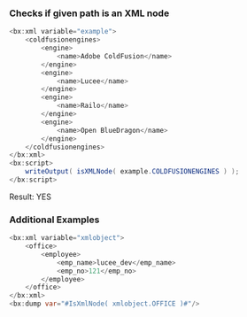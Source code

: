 ### Checks if given path is an XML node




```java
<bx:xml variable="example">
	<coldfusionengines>
		<engine>
			<name>Adobe ColdFusion</name>
		</engine>
		<engine>
			<name>Lucee</name>
		</engine>
		<engine>
			<name>Railo</name>
		</engine>
		<engine>
			<name>Open BlueDragon</name>
		</engine>
	</coldfusionengines>
</bx:xml>
<bx:script>
	writeOutput( isXMLNode( example.COLDFUSIONENGINES ) );
</bx:script>

```

Result: YES

### Additional Examples


```java
<bx:xml variable="xmlobject">
	<office>
		<employee>
			<emp_name>lucee_dev</emp_name>
			<emp_no>121</emp_no>
		</employee>
	</office>
</bx:xml>
<bx:dump var="#IsXmlNode( xmlobject.OFFICE )#"/>
```


